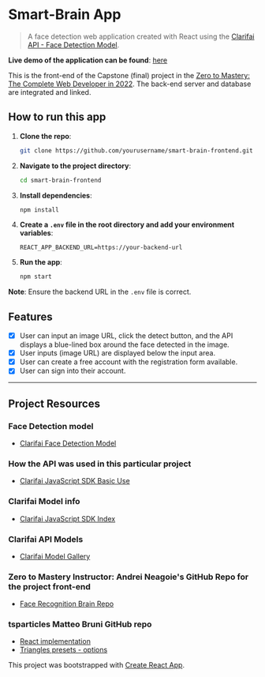 # Smart-Brain App

> A face detection web application created with React using the [Clarifai API - Face Detection Model](https://www.clarifai.com/models/ai-face-detection).

**Live demo of the application can be found**: [here](https://alindabyamukama.github.io/smart-brain-frontend/)

This is the front-end of the Capstone (final) project in the [Zero to Mastery: The Complete Web Developer in 2022](https://zerotomastery.io/courses/coding-bootcamp/#Curriculum). The back-end server and database are integrated and linked.

## How to run this app

1. **Clone the repo**:
    ```bash
    git clone https://github.com/yourusername/smart-brain-frontend.git
    ```
2. **Navigate to the project directory**:
    ```bash
    cd smart-brain-frontend
    ```
3. **Install dependencies**:
    ```bash
    npm install
    ```
4. **Create a `.env` file in the root directory and add your environment variables**:
    ```
    REACT_APP_BACKEND_URL=https://your-backend-url
    ```
5. **Run the app**:
    ```bash
    npm start
    ```

**Note**: Ensure the backend URL in the `.env` file is correct.

## Features

- [x] User can input an image URL, click the detect button, and the API displays a blue-lined box around the face detected in the image.
- [x] User inputs (image URL) are displayed below the input area.
- [x] User can create a free account with the registration form available.
- [x] User can sign into their account.

---

## Project Resources

### Face Detection model 
- [Clarifai Face Detection Model](https://www.clarifai.com/models/face-detection)

### How the API was used in this particular project

- [Clarifai JavaScript SDK Basic Use](https://github.com/Clarifai/clarifai-javascript#basic-use)

### Clarifai Model info

- [Clarifai JavaScript SDK Index](https://github.com/Clarifai/clarifai-javascript/blob/master/src/index.js)

### Clarifai API Models

- [Clarifai Model Gallery](https://www.clarifai.com/model-gallery)

### Zero to Mastery Instructor: Andrei Neagoie's GitHub Repo for the project front-end

- [Face Recognition Brain Repo](https://github.com/aneagoie/face-recognition-brain/)

### tsparticles Matteo Bruni GitHub repo

- [React implementation](https://github.com/matteobruni/tsparticles/blob/main/components/react/README.md)
- [Triangles presets - options](https://github.com/matteobruni/tsparticles/blob/main/presets/triangles/src/options.ts)

This project was bootstrapped with [Create React App](https://github.com/facebook/create-react-app).
